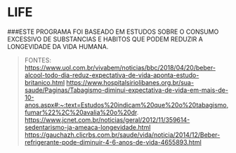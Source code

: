 # LIFE

###ESTE PROGRAMA FOI BASEADO EM ESTUDOS SOBRE O CONSUMO EXCESSIVO DE SUBSTANCIAS E HABITOS QUE PODEM REDUZIR A LONGEVIDADE DA VIDA HUMANA.

>FONTES:
>https://www.uol.com.br/vivabem/noticias/bbc/2018/04/20/beber-alcool-todo-dia-reduz-expectativa-de-vida-aponta-estudo-britanico.html
>https://www.hospitalsiriolibanes.org.br/sua-saude/Paginas/Tabagismo-diminui-expectativa-de-vida-em-mais-de-10-anos.aspx#:~:text=Estudos%20indicam%20que%20o%20tabagismo,fumar%22%2C%20avalia%20o%20dr.
>https://www.jcnet.com.br/noticias/geral/2012/11/359614-sedentarismo-ja-ameaca-longevidade.html
>https://gauchazh.clicrbs.com.br/saude/vida/noticia/2014/12/Beber-refrigerante-pode-diminuir-4-6-anos-de-vida-4655893.html
